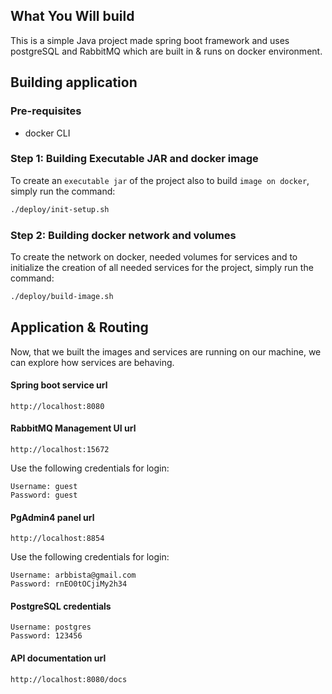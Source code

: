 ## What You Will build

This is a simple Java project made  spring boot framework and uses postgreSQL and RabbitMQ which are built in & runs on docker environment.

## Building application

### Pre-requisites
- docker CLI

### Step 1: Building Executable JAR and docker image
To create an `executable jar`  of the project also to build `image on docker`, simply run the command:

```sh
./deploy/init-setup.sh
```

### Step 2: Building docker network and volumes
To create the network on docker, needed volumes for services and to initialize the creation of all needed services for the project, simply run the command:

```sh
./deploy/build-image.sh
```

## Application & Routing

Now, that we built the images and services are running on our machine, we can explore how services are behaving.

#### Spring boot service url

```
http://localhost:8080
```

#### RabbitMQ Management UI url

```
http://localhost:15672
```

Use the following credentials for login:

```
Username: guest
Password: guest
```

#### PgAdmin4 panel url

```
http://localhost:8854
```

Use the following credentials for login:

```
Username: arbbista@gmail.com
Password: rnEO0tOCjiMy2h34
```

#### PostgreSQL credentials

```
Username: postgres
Password: 123456
```

#### API documentation url

```
http://localhost:8080/docs
```